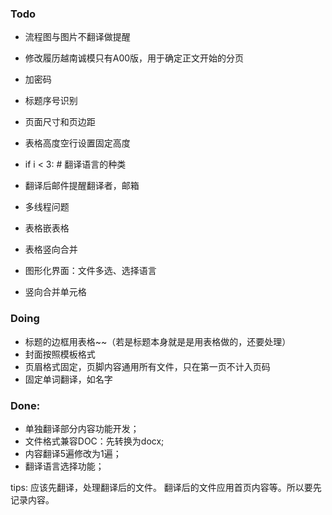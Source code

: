 ### Todo
 - 流程图与图片不翻译做提醒
 - 修改履历越南诚模只有A00版，用于确定正文开始的分页
 - 加密码
 - 标题序号识别
 - 页面尺寸和页边距
 - 表格高度空行设置固定高度
 - if i < 3: # 翻译语言的种类

 - 翻译后邮件提醒翻译者，邮箱
 - 多线程问题
 - 表格嵌表格
 - 表格竖向合并

 - 图形化界面：文件多选、选择语言
 - 竖向合并单元格

### Doing
 - 标题的边框用表格~~（若是标题本身就是是用表格做的，还要处理）
 - 封面按照模板格式
 - 页眉格式固定，页脚内容通用所有文件，只在第一页不计入页码
 - 固定单词翻译，如名字


### Done:
 - 单独翻译部分内容功能开发；
 - 文件格式兼容DOC：先转换为docx;
 - 内容翻译5遍修改为1遍； 
 - 翻译语言选择功能；



tips:
应该先翻译，处理翻译后的文件。
翻译后的文件应用首页内容等。所以要先记录内容。